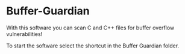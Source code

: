 # Buffer-Guardian
With this software you can scan C and C++ files for buffer overflow vulnerabilities!

To start the software select the shortcut in the Buffer Guardian folder.

